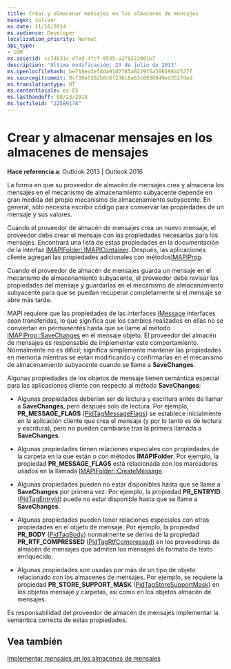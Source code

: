 ```yaml
---
title: Crear y almacenar mensajes en los almacenes de mensajes
manager: soliver
ms.date: 11/16/2014
ms.audience: Developer
localization_priority: Normal
api_type:
- COM
ms.assetid: cc74b31c-d7ed-4fcf-9535-a2f9222901b7
description: 'Última modificación: 23 de julio de 2011'
ms.openlocfilehash: be718ea3ef4da91d2f85a0229f5a506198a2527f
ms.sourcegitcommit: 0cf39e5382b8c6f236c8a63c6036849ed3527ded
ms.translationtype: HT
ms.contentlocale: es-ES
ms.lasthandoff: 08/23/2018
ms.locfileid: "22589178"
---
```

# <a name="creating-and-storing-messages-in-message-stores"></a>Crear y almacenar mensajes en los almacenes de mensajes

  
  
**Hace referencia a**: Outlook 2013 | Outlook 2016 
  
La forma en que su proveedor de almacén de mensajes crea y almacena los mensajes en el mecanismo de almacenamiento subyacente depende en gran medida del propio mecanismo de almacenamiento subyacente. En general, sólo necesita escribir código para conservar las propiedades de un mensaje y sus valores.
  
Cuando el proveedor de almacén de mensajes crea un nuevo mensaje, el proveedor debe crear el mensaje con las propiedades necesarias para los mensajes. Encontrará una lista de estas propiedades en la documentación de la interfaz [IMAPIFolder: IMAPIContainer](imapifolderimapicontainer.md). Después, las aplicaciones cliente agregan las propiedades adicionales con métodos[IMAPIProp](imapipropiunknown.md). 
  
Cuando el proveedor de almacén de mensajes guarda un mensaje en el mecanismo de almacenamiento subyacente, el proveedor debe revisar las propiedades del mensaje y guardarlas en el mecanismo de almacenamiento subyacente para que se puedan recuperar completamente si el mensaje se abre más tarde.
  
MAPI requiere que las propiedades de las interfaces [IMessage](imessageimapiprop.md) interfaces sean transferidas, lo que significa que los cambios realizados en ellas no se conviertan en permanentes hasta que se llame al método [IMAPIProp::SaveChanges](imapiprop-savechanges.md) en el mensaje objeto. El proveedor del almacén de mensajes es responsable de implementar este comportamiento. Normalmente no es difícil; significa simplemente mantener las propiedades en memoria mientras se están modificando y confirmarlas en el mecanismo de almacenamiento subyacente cuando se llame a **SaveChanges**. 
  
Algunas propiedades de los objetos de mensaje tienen semántica especial para las aplicaciones cliente con respecto al método **SaveChanges**: 
  
- Algunas propiedades deberían ser de lectura y escritura antes de llamar a **SaveChanges**, pero después solo de lectura. Por ejemplo, **PR_MESSAGE_FLAGS** ([PidTagMessageFlags](pidtagmessageflags-canonical-property.md)) se establece inicialmente en la aplicación cliente que crea el mensaje (y por lo tanto es de lectura y escritura), pero no pueden cambiarse tras la primera llamada a **SaveChanges**.
    
- Algunas propiedades tienen relaciones especiales con propiedades de la carpeta en la que están o con métodos **IMAPIFolder**. Por ejemplo, la propiedad **PR_MESSAGE_FLAGS** está relacionada con los marcadores usados en la llamada [IMAPIFolder::CreateMessage](imapifolder-createmessage.md). 
    
- Algunas propiedades pueden no estar disponibles hasta que se llame a **SaveChanges** por primera vez. Por ejemplo, la propiedad **PR_ENTRYID** ([PidTagEntryId](pidtagentryid-canonical-property.md)) puede no estar disponible hasta que se llame a **SaveChanges**. 
    
- Algunas propiedades pueden tener relaciones especiales con otras propiedades en el objeto de mensaje. Por ejemplo, la propiedad **PR_BODY** ([PidTagBody](pidtagbody-canonical-property.md)) normalmente se deriva de la propiedad **PR_RTF_COMPRESSED** ([PidTagRtfCompressed](pidtagrtfcompressed-canonical-property.md)) en los proveedores de almacén de mensajes que admiten los mensajes de formato de texto enriquecido.
    
- Algunas propiedades son usadas por más de un tipo de objeto relacionado con los almacenes de mensajes. Por ejemplo, se requiere la propiedad **PR_STORE_SUPPORT_MASK** ([PidTagStoreSupportMask](pidtagstoresupportmask-canonical-property.md)) en los objetos mensaje y carpetas, así como en los objetos almacén de mensajes.
    
Es responsabilidad del proveedor de almacén de mensajes implementar la semántica correcta de estas propiedades.
  
## <a name="see-also"></a>Vea también



[Implementar mensajes en los almacenes de mensajes](implementing-messages-in-message-stores.md)

